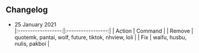 ## Changelog

- 25 January 2021<br />
|:------------------:|:-----------------:|
|       Action      |       Command     |
|       Remove      |       quotemk, pantai, wolf, future, tiktok, nhview, loli     |
|       Fix     |       waifu, husbu, nulis, pakboi     |